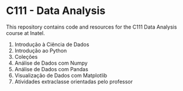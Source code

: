 # C111 - Data Analysis

This repository contains code and resources for the C111 Data Analysis course at Inatel.

1. Introdução à Ciência de Dados
2. Introdução ao Python
3. Coleções
4. Análise de Dados com Numpy
5. Análise de Dados com Pandas
6. Visualização de Dados com Matplotlib
7. Atividades extraclasse orientadas pelo professor
